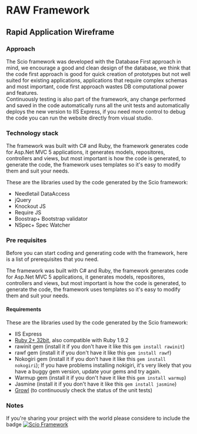 # RAW Framework 
## Rapid Application Wireframe

### Approach

The Scio framework was developed with the Database First approach in mind, we encourage a good and clean design of the database, we think that the code first approach is good for quick creation of prototypes but not well suited for existing applications, applications that require complex schemas and most important, code first approach wastes DB computational power and features.  
Continuously testing is also part of the framework, any change performed and saved in the code automatically runs all the unit tests and automatically deploys the new version to IIS Express, if you need more control to debug               the code you can run the website directly from visual studio.
### Technology stack
The framework was built with C# and Ruby, the framework generates code for  Asp.Net MVC 5 applications, it generates models, repositores, controllers and views, but most important is how the code is generated, to generate the code, the framework uses templates so it's  easy  to modify them and suit your needs. 

These are the libraries used by the code generated by the Scio framework:

- Needletail DataAccess
- jQuery
- Knockout JS
- Require JS
- Boostrap+ Bootstrap validator
- NSpec+ Spec Watcher

### Pre requisites
Before you can start coding and generating code with the framework, here is a list of prerequisites that you need.

The framework was built with C# and Ruby, the framework generates code for Asp.Net MVC 5 applications, it generates models, repositores, controllers and views, but most important is how the code is generated, to generate the code, the framework uses templates so it's  easy  to modify them and suit your needs. 

#### Requirements

These are the libraries used by the code generated by the Scio framework:

- IIS Express
- [Ruby 2+ 32bit](https://www.ruby-lang.org/en/downloads/ "Download Ruby"), also compatible with Ruby 1.9.2
- rawinit gem (install it if you don't have it like this `gem install rawinit`)
- rawf gem (install it if you don't have it like this `gem install rawf`)
- Nokogiri gem (install it if you don't have it like this `gem install nokogiri`); If you have problems installing nokigiri, it's very likely that you have a buggy gem version, update your gems and try again.
- Warmup gem (install it if you don't have it like this `gem install warmup`)
- Jasmine (install it if you don't have it like this `gem install jasmine`)
- [Growl](http://growl.info/downloads "Download Growl") (to continuously check the status of the unit tests)

### Notes

If you're sharing your project with the world please considere to include the badge [![Scio Framework](https://img.shields.io/badge/scio-framework-blue.svg)](
https://github.com/pedro-ramirez-suarez/rawtemplate)
